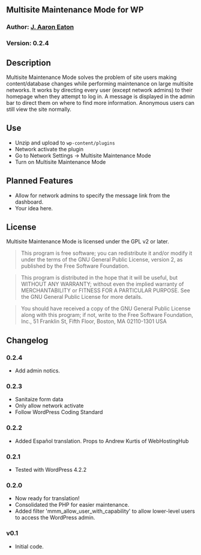 ## Multisite Maintenance Mode for WP

### Author: [J. Aaron Eaton][1]

### Version: 0.2.4

## Description

Multisite Maintenance Mode solves the problem of site users making content/database changes while performing maintenance on large multisite networks. It works by directing every user (except network admins) to their homepage when they attempt to log in. A message is displayed in the admin bar to direct them on where to find more information. Anonymous users can still view the site normally.

## Use

- Unzip and upload to `wp-content/plugins`
- Network activate the plugin
- Go to Network Settings -> Multisite Maintenance Mode
- Turn on Multisite Maintenance Mode

## Planned Features

- Allow for network admins to specify the message link from the dashboard.
- Your idea here.

## License

Multisite Maintenance Mode is licensed under the GPL v2 or later.

> This program is free software; you can redistribute it and/or modify
> it under the terms of the GNU General Public License, version 2, as
> published by the Free Software Foundation.

> This program is distributed in the hope that it will be useful,
> but WITHOUT ANY WARRANTY; without even the implied warranty of
> MERCHANTABILITY or FITNESS FOR A PARTICULAR PURPOSE. See the
> GNU General Public License for more details.

> You should have received a copy of the GNU General Public License
> along with this program; if not, write to the Free Software
> Foundation, Inc., 51 Franklin St, Fifth Floor, Boston, MA 02110-1301 USA

## Changelog

### 0.2.4

- Add admin notics.

### 0.2.3

- Sanitaize form data
- Only allow network activate
- Follow WordPress Coding Standard

### 0.2.2

- Added Español translation. Props to Andrew Kurtis of WebHostingHub

### 0.2.1

- Tested with WordPress 4.2.2

### 0.2.0

- Now ready for translation!
- Consolidated the PHP for easier maintenance.
- Added filter 'mmm_allow_user_with_capability' to allow lower-level users to access the WordPress admin.

### v0.1

- Initial code.

[1]: http://channeleaton.com
